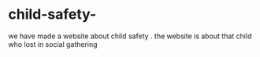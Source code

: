 # child-safety-
we have made a website about child safety . the website is about that child who lost in social gathering

